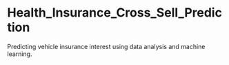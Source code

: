 # Health_Insurance_Cross_Sell_Prediction
Predicting vehicle insurance interest using data analysis and machine learning.
